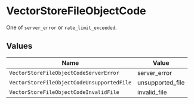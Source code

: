 # VectorStoreFileObjectCode

One of `server_error` or `rate_limit_exceeded`.


## Values

| Name                                       | Value                                      |
| ------------------------------------------ | ------------------------------------------ |
| `VectorStoreFileObjectCodeServerError`     | server_error                               |
| `VectorStoreFileObjectCodeUnsupportedFile` | unsupported_file                           |
| `VectorStoreFileObjectCodeInvalidFile`     | invalid_file                               |
